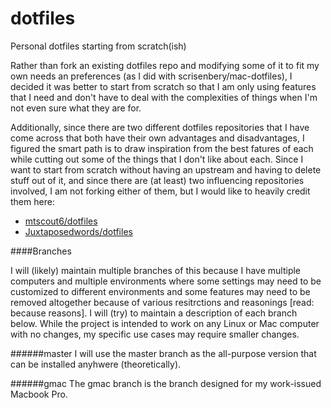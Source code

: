 # dotfiles
Personal dotfiles starting from scratch(ish)

Rather than fork an existing dotfiles repo and modifying some of it to fit my own needs an preferences (as I did with scrisenbery/mac-dotfiles), I decided it was better to start from scratch so that I am only using features that I need and don't have to deal with the complexities of things when I'm not even sure what they are for. 

Additionally, since there are two different dotfiles repositories that I have come across that both have their own advantages and disadvantages,
I figured the smart path is to draw inspiration from the best fatures of each while cutting out some of the things that I don't like about each.
Since I want to start from scratch without having an upstream and having to delete stuff out of it, and since there are (at least) two influencing repositories involved,
I am not forking either of them, but I would like to heavily credit them here:
* [mtscout6/dotfiles](https://github.com/mtscout6/dotfiles "mtscout6/dotfiles")
* [Juxtaposedwords/dotfiles](https://github.com/Juxtaposedwords/dotfiles "Juxtaposedwords/dotfiles")


####Branches

I will (likely) maintain multiple branches of this because I have multiple computers and multiple environments where some settings may need to be customized to different environments and some features may need to be removed altogether because of various resitrctions and reasonings [read: because reasons]. I will (try) to maintain a description of each branch below. While the project is intended to work on any Linux or Mac computer with no changes, my specific use cases may require smaller changes.

######master
I will use the master branch as the all-purpose version that can be installed anyhwere (theoretically).

######gmac
The gmac branch is the branch designed for my work-issued Macbook Pro.
